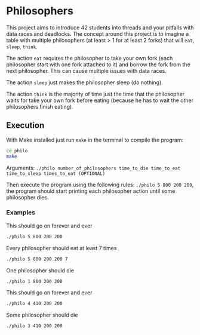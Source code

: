 # Philosophers

This project aims to introduce 42 students into threads and your pitfalls with data races and deadlocks.
The concept around this project is to imagine a table with multiple philosophers (at least > 1 for at least 2 forks) that will `eat`, `sleep`, `think`.

The action `eat` requires the philosopher to take your own fork (each philosopher start with one fork attached to it) and borrow the fork from the next philosopher. This can cause multiple issues with data races.

The action `sleep` just makes the philosopher sleep (do nothing).

The action `think` is the majority of time just the time that the philosopher waits for take your own fork before eating (because he has to wait the other philosophers finish eating).

## Execution

With Make installed just run `make` in the terminal to compile the program:
```bash
cd philo
make
```

Arguments:
`./philo number_of_philosophers time_to_die time_to_eat time_to_sleep times_to_eat (OPTIONAL)`

Then execute the program using the following rules:
`./philo 5 800 200 200`, the program should start printing each philosopher action until some philosopher dies.

### Examples

This should go on forever and ever
```bash
./philo 5 800 200 200
```


Every philosopher should eat at least 7 times
```bash
./philo 5 800 200 200 7
```


One philosopher should die
```bash
./philo 1 800 200 200
```


This should go on forever and ever
```bash
./philo 4 410 200 200
```

Some philosopher should die
```bash
./philo 3 410 200 200
```
